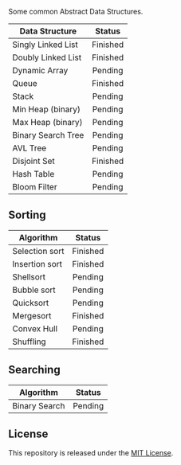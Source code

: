 Some common Abstract Data Structures.

| Data Structure         | Status        |
| ---------------------- |:-------------:|
| Singly Linked List     | Finished      |
| Doubly Linked List     | Finished      |
| Dynamic Array          | Pending       |
| Queue                  | Finished      |
| Stack                  | Pending       |
| Min Heap (binary)      | Pending       |
| Max Heap (binary)      | Pending       |
| Binary Search Tree     | Pending       |
| AVL Tree               | Pending       |
| Disjoint Set           | Finished      |
| Hash Table             | Pending       |
| Bloom Filter           | Pending       |

## Sorting

| Algorithm              | Status        |
| ---------------------- |:-------------:|
| Selection sort         | Finished      |
| Insertion sort         | Finished      |
| Shellsort              | Pending       |
| Bubble sort            | Pending       |
| Quicksort              | Pending       |
| Mergesort              | Finished      |
| Convex Hull            | Pending       |
| Shuffling              | Finished      |

## Searching

| Algorithm              | Status        |
| ---------------------- |:-------------:|
| Binary Search          | Pending       |

## License
This repository is released under the [MIT License].

[MIT License]: http://opensource.org/licenses/MIT
